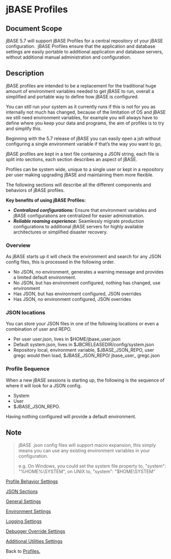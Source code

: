 # jBASE Profiles

<PageHeader />

## Document Scope

jBASE 5.7 will support jBASE Profiles for a central repository of your jBASE configuration.  jBASE Profiles ensure that the application and database settings are easily portable to additional application and database servers, without additional manual administration and configuration.

## Description

jBASE profiles are intended to be a replacement for the traditional huge amount of environment variables needed to get jBASE to run, overall a simplified and portable way to define how jBASE is configured.

You can still run your system as it currently runs if this is not for you as internally not much has changed, because of the limitation of OS and jBASE we still need environment variables, for example you will always have to define where you keep your data and programs, the aim of profiles is to try and simplify this.

Beginning with the 5.7 release of jBASE you can easily open a jsh without configuring a single environment variable if that’s the way you want to go,

jBASE profiles are kept in a text file containing a JSON string, each file is split into sections, each section describes an aspect of jBASE.

Profiles can be system wide, unique to a single user or kept in a repository per user making upgrading jBASE and maintaining them more flexible.

The following sections will describe all the different components and behaviors of jBASE profiles.

**Key benefits of using jBASE Profiles:**

- ***Centralized configurations:*** Ensure that environment variables and jBASE configurations are centralized for easier administration.
- ***Reliable roaming experience:*** Seamlessly migrate production configurations to additional jBASE servers for highly available architectures or simplified disaster recovery.

### Overview

As jBASE starts up it will check the environment and search for any JSON config files, this is processed in the following order.

- No JSON, no environment, generates a warning message and provides a limited default environment.
- No JSON, but has environment configured, nothing has changed, use environment
- Has JSON, but has environment configured, JSON overrides
- Has JSON, no environment configured, JSON overrides

### JSON locations

You can store your JSON files in one of the following locations or even a combination of user and REPO.

- Per user user.json, lives in $HOME/jbase\_user.json
- Default system.json, lives in $JBCRELEASEDIR/config/system.json
- Repository local, environment variable, $JBASE\_JSON\_REPO, user gregc would then load, $JBASE\_JSON\_REPO/ jbase\_user\_ gregc.json

### Profile Sequence

When a new jBASE sessions is starting up, the following is the sequence of where it will look for a JSON config.

- System
- User
- $JBASE\_JSON\_REPO.

Having nothing configured will provide a default environment.

## Note

> jBASE .json config files will support macro expansion, this simply means you can use any existing environment variables in your configuration.
>
> e.g. On Windows, you could set the system file property to, "system": "%HOME%\\SYSTEM", on UNIX to, "system": "\$HOME\\SYSTEM"

[Profile Behavior Settings](./../profile-behavior)

[JSON Sections](./../json-sections)

[General Settings](./../general-settings)

[Environment Settings](./../environment-settings)

[Logging Settings](./../logging-settings)

[Debugger Override Settings](debugger_override-settings)

[Additional Utilities Settings](./../additional-utilities)

Back to [Profiles.](./../README.md)

<PageFooter />
